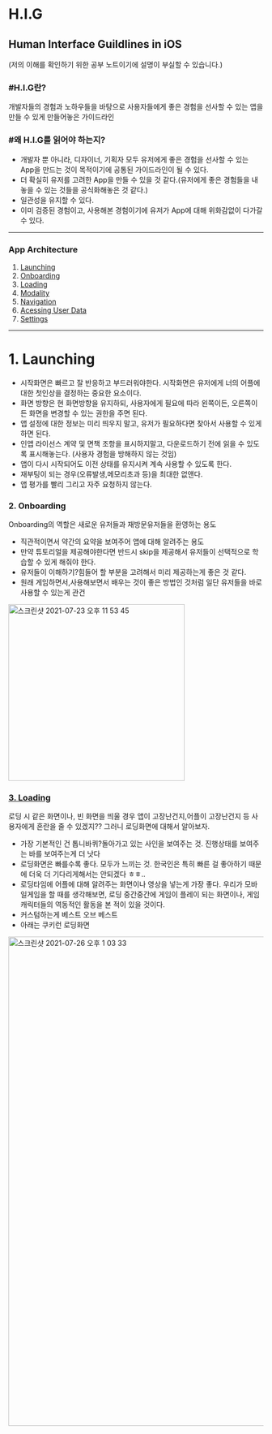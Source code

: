 # H.I.G
Human Interface Guildlines in iOS
--- 
(저의 이해를 확인하기 위한 공부 노트이기에 설명이 부실할 수 있습니다.)



### #H.I.G란?

개발자들의 경험과 노하우들을 바탕으로 사용자들에게 좋은 경험을 선사할 수 있는 앱을 만들 수 있게 만들어놓은 가이드라인 

### #왜 H.I.G를 읽어야 하는지? 

- 개발자 뿐 아니라, 디자이너, 기획자 모두 유저에게 좋은 경험을 선사할 수 있는 App을 만드는 것이 목적이기에 공통된 가이드라인이 될 수 있다. 
- 더 확실히 유저를 고려한 App을 만들 수 있을 것 같다.(유저에게 좋은 경험들을 내놓을 수 있는 것들을 공식화해놓은 것 같다.) 
- 일관성을 유지할 수 있다. 
- 이미 검증된 경험이고, 사용해본 경험이기에 유저가 App에 대해 위화감없이 다가갈 수 있다. 

---

### App Architecture

1. [Launching](#launching) <br>
2. [Onboarding](#onboarding)<br>
3. [Loading](#loading) <br>
4. [Modality](#modality) <br>
5. [Navigation](#navigation) <br>
6. [Acessing User Data](#acessing-user-date) <br>
7. [Settings](#settings) <br>

---

# 1. Launching <br>
 
- 시작화면은 빠르고 잘 반응하고 부드러워야한다. 시작화면은 유저에게 너의 어플에 대한 첫인상을 결정하는 중요한 요소이다.
- 화면 방향은 현 화면방향을 유지하되, 사용자에게 필요에 따라 왼쪽이든, 오른쪽이든 화면을 변경할 수 있는 권한을 주면 된다.
- 앱 설정에 대한 정보는 미리 띄우지 말고, 유저가 필요하다면 찾아서 사용할 수 있게 하면 된다. 
- 인앱 라이선스 계약 및 면책 조항을 표시하지말고, 다운로드하기 전에 읽을 수 있도록 표시해놓는다. (사용자 경험을 방해하지 않는 것임)
- 앱이 다시 시작되어도 이전 상태를 유지시켜 계속 사용할 수 있도록 한다. 
- 재부팅이 되는 경우(오류발생,메모리초과 등)을 최대한 없앤다. 
- 앱 평가를 빨리 그리고 자주 요청하지 않는다.

### 2. Onboarding<br>
Onboarding의 역할은 새로운 유저들과 재방문유저들을 환영하는 용도 
- 직관적이면서 약간의 요약을 보여주어 앱에 대해 알려주는 용도 
- 만약 튜토리얼을 제공해야한다면 반드시 skip을 제공해서 유저들이 선택적으로 학습할 수 있게 해줘야 한다.
- 유저들이 이해하기?힘들어 할 부분을 고려해서 미리 제공하는게 좋은 것 같다.
- 원래 게임하면서,사용해보면서 배우는 것이 좋은 방법인 것처럼 일단 유저들을 바로 사용할 수 있는게 관건
<img width="348" alt="스크린샷 2021-07-23 오후 11 53 45" src="https://user-images.githubusercontent.com/70427427/126800321-b13351b3-cd83-44b3-8b61-78d9ab91c3e2.png">

### [3. Loading](#architecture3) <br>
로딩 시 같은 화면이나, 빈 화면을 띄울 경우 앱이 고장난건지,어플이 고장난건지 등 사용자에게 혼란을 줄 수 있겠지?? 그러니 로딩화면에 대해서 알아보자. 
- 가장 기본적인 건 톱니바퀴?돌아가고 있는 사인을 보여주는 것. 진행상태를 보여주는 바를 보여주는게 더 낫다 
- 로딩화면은 빠를수록 좋다. 모두가 느끼는 것. 한국인은 특히 빠른 걸 좋아하기 때문에 더욱 더 기다리게해서는 안되겠다 ㅎㅎ..
- 로딩타임에 어플에 대해 알려주는 화면이나 영상을 넣는게 가장 좋다. 우리가 모바일게임을 할 때를 생각해보면, 로딩 중간중간에 게임이 플레이 되는 화면이나, 게임캐릭터들의 역동적인 활동을 본 적이 있을 것이다. 
- 커스텀하는게 베스트 오브 베스트 
- 아래는 쿠키런 로딩화면 
<img width="964" alt="스크린샷 2021-07-26 오후 1 03 33" src="https://user-images.githubusercontent.com/70427427/126931524-c1f58b39-31e5-42a8-931f-8eeccd5c4259.png">
